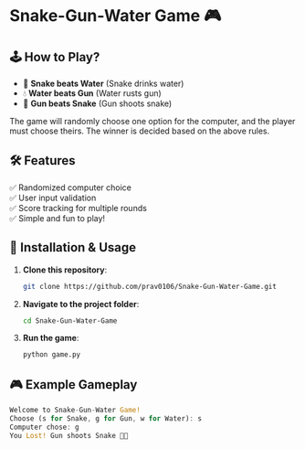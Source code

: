 # Snake-Gun-Water Game 🎮  



## 🕹️ How to Play?  
- 🐍 **Snake beats Water** (Snake drinks water)  
- 💧 **Water beats Gun** (Water rusts gun)  
- 🔫 **Gun beats Snake** (Gun shoots snake)  

The game will randomly choose one option for the computer, and the player must choose theirs. The winner is decided based on the above rules.  

## 🛠️ Features  
✅ Randomized computer choice  
✅ User input validation  
✅ Score tracking for multiple rounds  
✅ Simple and fun to play!  

## 🚀 Installation & Usage  
1. **Clone this repository**:  
   ```bash
   git clone https://github.com/prav0106/Snake-Gun-Water-Game.git

2. **Navigate to the project folder**:  
   ```bash
   cd Snake-Gun-Water-Game

3. **Run the game**:  
   ```bash
   python game.py
   
## 🎮 Example Gameplay
   ```rust
  Welcome to Snake-Gun-Water Game!
  Choose (s for Snake, g for Gun, w for Water): s
  Computer chose: g
  You Lost! Gun shoots Snake 🔫🐍
